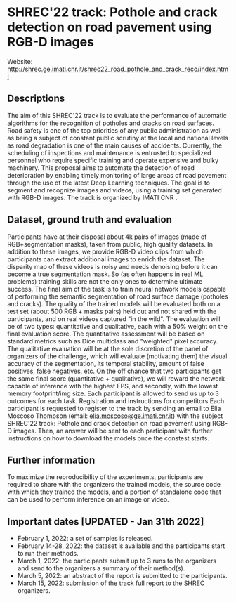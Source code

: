# SHREC'22 track: Pothole and crack detection on road pavement using RGB-D images 

Website: http://shrec.ge.imati.cnr.it/shrec22_road_pothole_and_crack_reco/index.html

## Descriptions
The aim of this SHREC'22 track is to evaluate the performance of automatic algorithms for the recognition of potholes and cracks on road surfaces. Road safety is one of the top priorities of any public administration as well as being a subject of constant public scrutiny at the local and national levels as road degradation is one of the main causes of accidents. Currently, the scheduling of inspections and maintenance is entrusted to specialized personnel who require specific training and operate expensive and bulky machinery. This proposal aims to automate the detection of road deterioration by enabling timely monitoring of large areas of road pavement through the use of the latest Deep Learning techniques. The goal is to segment and recognize images and videos, using a training set generated with RGB-D images. The track is organized by IMATI CNR .

## Dataset, ground truth and evaluation
Participants have at their disposal about 4k pairs of images (made of RGB+segmentation masks), taken from public, high quality datasets. In addition to these images, we provide RGB-D video clips from which participants can extract additional images to enrich the dataset. The disparity map of these videos is noisy and needs denoising before it can become a true segmentation mask. So (as often happens in real ML problems) training skills are not the only ones to determine ultimate success. The final aim of the task is to train neural network models capable of performing the semantic segmentation of road surface damage (potholes and cracks). The quality of the trained models will be evaluated both on a test set (about 500 RGB + masks pairs) held out and not shared with the participants, and on real videos captured "in the wild". The evaluation will be of two types: quantitative and qualitative, each with a 50% weight on the final evaluation score. The quantitative assessment will be based on standard metrics such as Dice multiclass and "weighted" pixel accuracy. The qualitative evaluation will be at the sole discretion of the panel of organizers of the challenge, which will evaluate (motivating them) the visual accuracy of the segmentation, its temporal stability, amount of false positives, false negatives, etc. On the off chance that two participants get the same final score (quantitative + qualitative), we will reward the network capable of inference with the highest FPS, and secondly, with the lowest memory footprint/img size. Each participant is allowed to send us up to 3 outcomes for each task.
Registration and instructions for competitors
Each participant is requested to register to the track by sending an email to Elia Moscoso Thompson (email: elia.moscoso@ge.imati.cnr.it) with the subject SHREC'22 track: Pothole and crack detection on road pavement using RGB-D images. Then, an answer will be sent to each participant with further instructions on how to download the models once the constest starts.

## Further information

To maximize the reproducibility of the experiments, participants are required to share with the organizers the trained models, the source code with which they trained the models, and a portion of standalone code that can be used to perform inference on an image or video.
## Important dates [UPDATED - Jan 31th 2022]

- February 1, 2022: a set of samples is released.
- February 14-28, 2022: the dataset is available and the participants start to run their methods.
- March 1, 2022: the participants submit up to 3 runs to the organizers and send to the organizers a summary of their method(s).
- March 5, 2022: an abstract of the report is submitted to the participants.
- March 15, 2022: submission of the track full report to the SHREC organizers.
